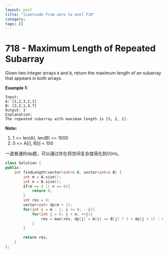```yaml
---
layout: post
title: "[Leetcode from zero to one] 718"
category: 
tags: []
---
```


# 718 - Maximum Length of Repeated Subarray

Given two integer arrays `A` and `B`, return the maximum length of an subarray that appears in both arrays.

**Example 1:**

```
Input:
A: [1,2,3,2,1]
B: [3,2,1,4,7]
Output: 3
Explanation: 
The repeated subarray with maximum length is [3, 2, 1].
```

 

**Note:**

1. 1 <= len(A), len(B) <= 1000
2. 0 <= A[i], B[i] < 100

一道普通的dp题，可以通过优化将空间复杂度简化到O(m)。

```c++
class Solution {
public:
    int findLength(vector<int>& A, vector<int>& B) {
        int m = A.size();
        int n = B.size();
        if(m == 0 || n == 0){
            return 0;
        }
        int res = 0;
        vector<int> dp(m + 1);
        for(int i = m - 1; i >= 0; --i){
            for(int j = 0; j < n; ++j){
                res = max(res, dp[j] = A[i] == B[j] ? 1 + dp[j + 1] : 0);
            }
        }
        
        return res;
    }
};
```

